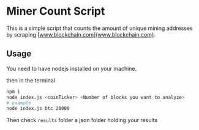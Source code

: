 # Miner Count Script
This is a simple script that counts the amount of unique mining addresses by scraping [www.blockchain.com](www.blockchain.com).

## Usage

You need to have nodejs installed on your machine.

then in the terminal

```bash
npm i
node index.js <coinTicker> <Number of blocks you want to analyze>
# example
node index.js btc 20000
```
Then check `results` folder a json folder holding your results
